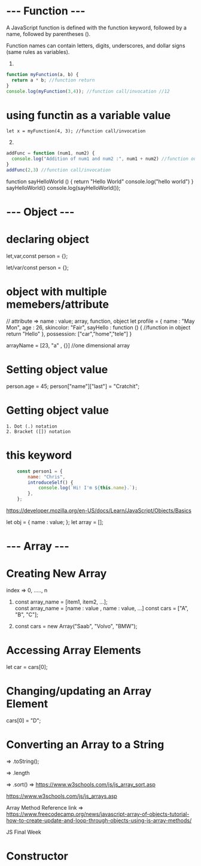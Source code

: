 # --- Function ---

A JavaScript function is defined with the function keyword, followed by a name, followed by parentheses ().

Function names can contain letters, digits, underscores, and dollar signs (same rules as variables).

1. 
```js function syntax 1
function myFunction(a, b) {
  return a * b; //function return
}
console.log(myFunction(3,4)); //function call/invocation //12
```
# using functin as a variable value
`let x = myFunction(4, 3); //function call/invocation`

2. 
```js function syntax 2
addFunc = function (num1, num2) {
  console.log("Addition of num1 and num2 :", num1 + num2) //function output
}
addFunc(2,3) //function call/invocation
```

function sayHelloWorld () {
    return "Hello World"
    console.log("hello world")
}
sayHelloWorld()
console.log(sayHelloWorld());


# --- Object ---
# declaring object
let,var,const person = {}; 

let/var/const person = {};

# object with multiple memebers/attribute
// attribute => name : value;
    array, function, object
    let profile = {
        name : "May Mon",
        age : 26,
        skincolor: "Fair",
        sayHello : function () { //function in object
            return "Hello"
        },
        possession: ["car","home","tele"]
    }


arrayName = [23, "a" , {}] //one dimensional array

# Setting object value
person.age = 45;
person["name"]["last"] = "Cratchit";


# Getting object value
    1. Dot (.) notation
    2. Bracket ([]) notation


# this keyword
```js example using this keyword
    const person1 = {
        name: "Chris",
        introduceSelf() {
            console.log(`Hi! I'm ${this.name}.`);
        },
    };
```

https://developer.mozilla.org/en-US/docs/Learn/JavaScript/Objects/Basics


let obj = {
    name : value;
};
let array = [];
# --- Array ---

# Creating New Array
index => 0, ....., n
1. const array_name = [item1, item2, ...];  
const array_name = [name : value , name : value, ...]
const cars = ["A", "B", "C"];

2. const cars = new Array("Saab", "Volvo", "BMW");


# Accessing Array Elements
let car = cars[0];

# Changing/updating an Array Element
cars[0] = "D";


# Converting an Array to a String
=> .toString();

=> .length

=> .sort() => https://www.w3schools.com/js/js_array_sort.asp

https://www.w3schools.com/js/js_arrays.asp


Array Method Reference link =>
https://www.freecodecamp.org/news/javascript-array-of-objects-tutorial-how-to-create-update-and-loop-through-objects-using-js-array-methods/



JS Final Week
# Constructor